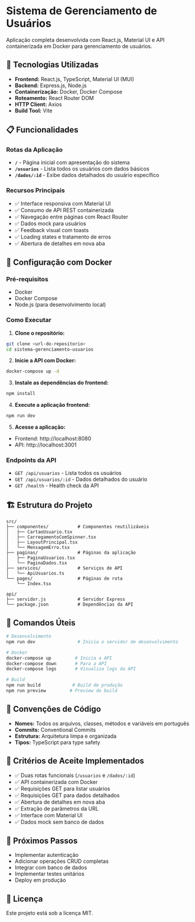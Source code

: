 # Sistema de Gerenciamento de Usuários

Aplicação completa desenvolvida com React.js, Material UI e API containerizada em Docker para gerenciamento de usuários.

## 🚀 Tecnologias Utilizadas

- **Frontend:** React.js, TypeScript, Material UI (MUI)
- **Backend:** Express.js, Node.js
- **Containerização:** Docker, Docker Compose
- **Roteamento:** React Router DOM
- **HTTP Client:** Axios
- **Build Tool:** Vite

## 📋 Funcionalidades

### Rotas da Aplicação

- **`/`** - Página inicial com apresentação do sistema
- **`/usuarios`** - Lista todos os usuários com dados básicos
- **`/dados/:id`** - Exibe dados detalhados do usuário específico

### Recursos Principais

- ✅ Interface responsiva com Material UI
- ✅ Consumo de API REST containerizada
- ✅ Navegação entre páginas com React Router
- ✅ Dados mock para usuários
- ✅ Feedback visual com toasts
- ✅ Loading states e tratamento de erros
- ✅ Abertura de detalhes em nova aba

## 🐳 Configuração com Docker

### Pré-requisitos

- Docker
- Docker Compose
- Node.js (para desenvolvimento local)

### Como Executar

1. **Clone o repositório:**
```bash
git clone <url-do-repositorio>
cd sistema-gerenciamento-usuarios
```

2. **Inicie a API com Docker:**
```bash
docker-compose up -d
```

3. **Instale as dependências do frontend:**
```bash
npm install
```

4. **Execute a aplicação frontend:**
```bash
npm run dev
```

5. **Acesse a aplicação:**
- Frontend: http://localhost:8080
- API: http://localhost:3001

### Endpoints da API

- `GET /api/usuarios` - Lista todos os usuários
- `GET /api/usuarios/:id` - Dados detalhados do usuário
- `GET /health` - Health check da API

## 🏗️ Estrutura do Projeto

```
src/
├── componentes/           # Componentes reutilizáveis
│   ├── CartaoUsuario.tsx
│   ├── CarregamentoComSpinner.tsx
│   ├── LayoutPrincipal.tsx
│   └── MensagemErro.tsx
├── paginas/               # Páginas da aplicação
│   ├── PaginaUsuarios.tsx
│   └── PaginaDados.tsx
├── servicos/              # Serviços de API
│   └── ApiUsuarios.ts
└── pages/                 # Páginas de rota
    └── Index.tsx

api/
├── servidor.js            # Servidor Express
└── package.json           # Dependências da API
```

## 🔧 Comandos Úteis

```bash
# Desenvolvimento
npm run dev                # Inicia o servidor de desenvolvimento

# Docker
docker-compose up         # Inicia a API
docker-compose down       # Para a API
docker-compose logs       # Visualiza logs da API

# Build
npm run build            # Build de produção
npm run preview         # Preview do build
```

## 📝 Convenções de Código

- **Nomes:** Todos os arquivos, classes, métodos e variáveis em português
- **Commits:** Conventional Commits
- **Estrutura:** Arquitetura limpa e organizada
- **Tipos:** TypeScript para type safety

## 🎯 Critérios de Aceite Implementados

- ✅ Duas rotas funcionais (`/usuarios` e `/dados/:id`)
- ✅ API containerizada com Docker
- ✅ Requisições GET para listar usuários
- ✅ Requisições GET para dados detalhados
- ✅ Abertura de detalhes em nova aba
- ✅ Extração de parâmetros da URL
- ✅ Interface com Material UI
- ✅ Dados mock sem banco de dados

## 🚀 Próximos Passos

- Implementar autenticação
- Adicionar operações CRUD completas
- Integrar com banco de dados
- Implementar testes unitários
- Deploy em produção

## 📄 Licença

Este projeto está sob a licença MIT.

